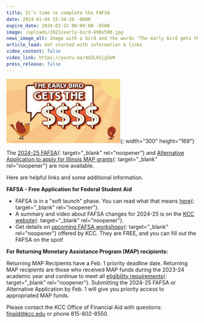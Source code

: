 ```yaml
---
title: It's time to complete the FAFSA
date: 2024-01-04 15:34:28 -0600
expire_date: 2024-03-22 00:00:00 -0500
image: /uploads/2023/early-bird-498x580.jpg
news_image_alt: Image with a bird and the words "The early bird gets the $$$"
article_lead: Get started with information & links
video_content: false
video_link: https://youtu.be/4d2LkGjg5bM
press_release: false
---
```

![](/uploads/2023/fafsa-early-bird300x169.jpg){: width="300" height="169"}

The [2024-25 FAFSA](https://studentaid.gov/h/apply-for-aid/fafsa){: target="_blank" rel="noopener"} and [Alternative Application to apply for Illinois MAP grants](https://studentportal.isac.org/en/alternativeapp){: target="_blank" rel="noopener"} are now available.

Here are helpful links and some additional information.&nbsp;

**FAFSA - Free Application for Federal Student Aid**

* FAFSA is in a "soft launch" phase. You can read what that means [here](https://fsapartners.ed.gov/knowledge-center/library/electronic-announcements/2023-12-15/2024-25-fafsa-soft-launch-details-and-timelines-updated-jan-4-2024){: target="_blank" rel="noopener"}.&nbsp;
* A summary and video about FAFSA changes for 2024-25 is on the [KCC website](https://www.kcc.edu/tuition-and-aid/financial-aid/?utm_medium=newsroom&amp;utm_campaign=available-fafsa-24-25){: target="_blank" rel="noopener"}.&nbsp;
* Get details on [upcoming FAFSA workshops](https://www.kcc.edu/tuition-and-aid/financial-aid/?utm_medium=newsroom&amp;utm_campaign=available-fafsa-24-25#financial-aid-workshops){: target="_blank" rel="noopener"} offered by KCC. They are FREE, and you can fill out the FAFSA on the spot!&nbsp;

**For Returning Monetary Assistance Program (MAP) recipients:**

Returning MAP Recipients have a Feb. 1 priority deadline date. Returning MAP recipients are those who received MAP funds during the 2023-24 academic year and continue to meet all [eligibility requirements](https://www.isac.org/isac-gift-assistance-programs/map/map-eligibility-requirements/index.html){: target="_blank" rel="noopener"}. Submitting the 2024-25 FAFSA or Alternative Application by Feb. 1 will give you priority access to appropriated MAP funds.

Please contact the KCC Office of Financial Aid with questions: finaid@kcc.edu or phone 815-802-8550.



<br>